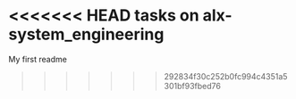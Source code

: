 <<<<<<< HEAD
tasks on alx-system_engineering
=======
My first readme
>>>>>>> 292834f30c252b0fc994c4351a5301bf93fbed76
